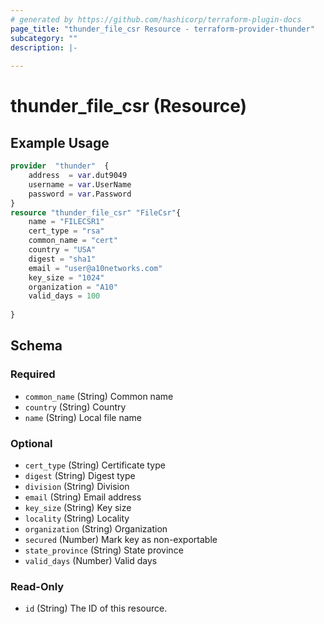 ```yaml
---
# generated by https://github.com/hashicorp/terraform-plugin-docs
page_title: "thunder_file_csr Resource - terraform-provider-thunder"
subcategory: ""
description: |-
  
---
```


# thunder_file_csr (Resource)



## Example Usage

```terraform
provider  "thunder"  {
    address  = var.dut9049
    username = var.UserName
    password = var.Password
}
resource "thunder_file_csr" "FileCsr"{
    name = "FILECSR1"
    cert_type = "rsa"
    common_name = "cert"
    country = "USA"
    digest = "sha1"
    email = "user@a10networks.com"
    key_size = "1024"
    organization = "A10"
    valid_days = 100
   
}
```

<!-- schema generated by tfplugindocs -->
## Schema

### Required

- `common_name` (String) Common name
- `country` (String) Country
- `name` (String) Local file name

### Optional

- `cert_type` (String) Certificate type
- `digest` (String) Digest type
- `division` (String) Division
- `email` (String) Email address
- `key_size` (String) Key size
- `locality` (String) Locality
- `organization` (String) Organization
- `secured` (Number) Mark key as non-exportable
- `state_province` (String) State province
- `valid_days` (Number) Valid days

### Read-Only

- `id` (String) The ID of this resource.


